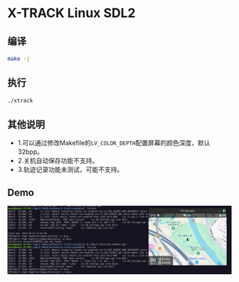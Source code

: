 # X-TRACK Linux SDL2

## 编译

```sh
make -j
```

## 执行

```sh
./xtrack
```

## 其他说明

* 1.可以通过修改Makefile的`LV_COLOR_DEPTH`配置屏幕的颜色深度，默认32bpp。
* 2.关机自动保存功能不支持。
* 3.轨迹记录功能未测试，可能不支持。

## Demo
![image](./media/demo_sdl.png)
